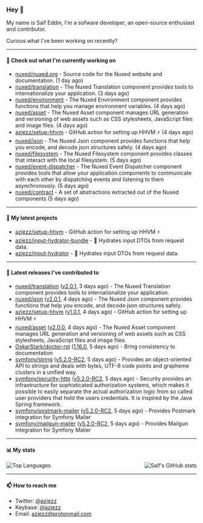 ### Hey 👋

My name is Saif Eddin, I'm a sofware developer, an open-source enthusiast and contributor.

Curious what I've been working on recently?

---

#### 👷 Check out what I'm currently working on

- [nuxed/nuxed.org](https://github.com/nuxed/nuxed.org) - Source code for the Nuxed website and documentation. (1 day ago)
- [nuxed/translation](https://github.com/nuxed/translation) - The Nuxed Translation component provides tools to internationalize your application.  (3 days ago)
- [nuxed/environment](https://github.com/nuxed/environment) - The Nuxed Environment component provides functions that help you manage environment variables. (4 days ago)
- [nuxed/asset](https://github.com/nuxed/asset) - The Nuxed Asset component manages URL generation and versioning of web assets such as CSS stylesheets, JavaScript files and image files.  (4 days ago)
- [azjezz/setup-hhvm](https://github.com/azjezz/setup-hhvm) - GitHub action for setting up HHVM  ⚡ (4 days ago)
- [nuxed/json](https://github.com/nuxed/json) -  The Nuxed Json component provides functions that help you encode, and decode json structures safely. (4 days ago)
- [nuxed/filesystem](https://github.com/nuxed/filesystem) - The Nuxed Filesystem component provides classes that interact with the local filesystem. (5 days ago)
- [nuxed/event-dispatcher](https://github.com/nuxed/event-dispatcher) - The Nuxed Event Dispatcher component provides tools that allow your application components to communicate with each other by dispatching events and listening to them asynchronously. (5 days ago)
- [nuxed/contract](https://github.com/nuxed/contract) - A set of abstractions extracted out of the Nuxed components (5 days ago)

---

#### 🌱 My latest projects

- [azjezz/setup-hhvm](https://github.com/azjezz/setup-hhvm) - GitHub action for setting up HHVM  ⚡
- [azjezz/input-hydrator-bundle](https://github.com/azjezz/input-hydrator-bundle) - 🧱 Hydrates input DTOs from request data. 
- [azjezz/input-hydrator](https://github.com/azjezz/input-hydrator) - 🧱 Hydrates input DTOs from request data.

---

#### 🔭 Latest releases I've contributed to

- [nuxed/translation](https://github.com/nuxed/translation) ([v2.0.1](https://github.com/nuxed/translation/releases/tag/v2.0.1), 3 days ago) - The Nuxed Translation component provides tools to internationalize your application. 
- [nuxed/json](https://github.com/nuxed/json) ([v2.0.1](https://github.com/nuxed/json/releases/tag/v2.0.1), 4 days ago) -  The Nuxed Json component provides functions that help you encode, and decode json structures safely.
- [azjezz/setup-hhvm](https://github.com/azjezz/setup-hhvm) ([v1.0.1](https://github.com/azjezz/setup-hhvm/releases/tag/v1.0.1), 4 days ago) - GitHub action for setting up HHVM  ⚡
- [nuxed/asset](https://github.com/nuxed/asset) ([v2.0.0](https://github.com/nuxed/asset/releases/tag/v2.0.0), 4 days ago) - The Nuxed Asset component manages URL generation and versioning of web assets such as CSS stylesheets, JavaScript files and image files. 
- [OskarStark/doctor-rst](https://github.com/OskarStark/doctor-rst) ([1.16.0](https://github.com/OskarStark/doctor-rst/releases/tag/1.16.0), 5 days ago) - Bring consistency to documentation
- [symfony/string](https://github.com/symfony/string) ([v5.2.0-RC2](https://github.com/symfony/string/releases/tag/v5.2.0-RC2), 5 days ago) - Provides an object-oriented API to strings and deals with bytes, UTF-8 code points and grapheme clusters in a unified way.
- [symfony/security-http](https://github.com/symfony/security-http) ([v5.2.0-RC2](https://github.com/symfony/security-http/releases/tag/v5.2.0-RC2), 5 days ago) - Security provides an infrastructure for sophisticated authorization systems, which makes it possible to easily separate the actual authorization logic from so called user providers that hold the users credentials. It is inspired by the Java Spring framework.
- [symfony/postmark-mailer](https://github.com/symfony/postmark-mailer) ([v5.2.0-RC2](https://github.com/symfony/postmark-mailer/releases/tag/v5.2.0-RC2), 5 days ago) - Provides Postmark integration for Symfony Mailer
- [symfony/mailgun-mailer](https://github.com/symfony/mailgun-mailer) ([v5.2.0-RC2](https://github.com/symfony/mailgun-mailer/releases/tag/v5.2.0-RC2), 5 days ago) - Provides Mailgun integration for Symfony Mailer

---

#### 📊 My stats

<img align="right" alt="Saif's GitHub stats" src="https://github-readme-stats.vercel.app/api?username=azjezz&count_private=1&show_icons=true" />

![Top Languages](https://github-readme-stats.vercel.app/api/top-langs/?username=azjezz)

---

#### 📫 How to reach me

- Twitter: [@azjezz](https://twitter.com/azjezz)
- Keybase: [@azjezz](https://keybase.io/azjezz)
- Email: [azjezz@protonmail.com](mailto://azjezz@protonmail.com)
